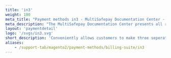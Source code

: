 ```yaml
---
title: 'in3'
weight: 180
meta_title: "Payment methods in3 - MultiSafepay Documentation Center - MultiSafepay Docs"
meta_description: "The MultiSafepay Documentation Center presents all relevant information about our Plugins and API. You can also find support pages for Payment Methods, Tools and General Questions as well as the contact details of our Support and Integration Teams."
layout: 'paymentdetail'
logo: '/svgs/in3.svg' 
short_description: 'Conveniently allows customers to make three seperate payments for a single purchase'
aliases:
    - /support-tab/magento2/payment-methods/billing-suite/in3
---
```

